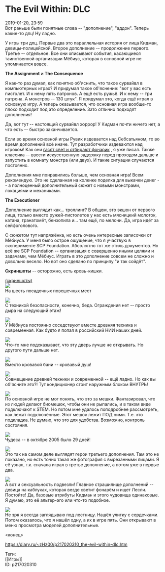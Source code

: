 The Evil Within: DLC
=====================

   
 2019-01-20, 23:59   
  Вот раньше были понятные слова -- "дополнение", "аддон". Теперь какие-то длц! Ну ладно.   
   
 У игры три длц. Первые два это параллельная история от лица Кидман, девицы-полицейской. Второе дополнение -- продолжение первого. Третье -- отдельное. Все они описывают события, касающиеся таинственной организации Мёбиус, которая в основной игре не упоминается вовсе.   
   
  **The Assignment**  и  **The Consequence**    
   
 Я как-то раз думал, как понятно об'яснить, что такое сурвайвл в компьютерных играх? И придумал такое об'яснение: "вот у вас есть пистолет. И к нему пять патронов. А ещё есть ружьё. И к нему -- три патрона. А монстров -- 130 штук". Я придумал это, когда ещё играл в основную игру. А теперь оказывается, что основная игра вообще-то плохо подходит под это определение. Зато отлично подходят дополнения!   
   
 Да, вот тут -- настоящий сурвайвл хоррор! У Кидман почти ничего нет, а что есть -- быстро заканчивается.   
   
 Если во время основной игры Рувик издевается над Себсатьяном, то во время дополнений всё иначе. Тут разработчики издеваются над игроком! Как они  [гасят свет и отбирают фонарик](Математика%20на%20службе%20у%20Тесея)  , я уже писал. Также классика -- ввести искусственную задержку перед проходом дальше и запустить в комнату монстра (или двух). И такие ситуации случаются постоянно.   
   
 Дополнения мне понравились больше, чем основная игра! Всем рекомендую. Это не сделанная на коленке поделка для выкачки денег -- а полноценный дополнительный сюжет с новыми монстрами, локациями и механиками.   
   
  **The Executioner**    
   
 Дополнение выглядит как... троллинг? В общем, это экшон от первого лица, только вместо ружей-пистолетов у нас есть мясницкий молоток, катана, гранатомёт, бензопила и... там ещё, по мелочи. Да, игра идёт за сейфоголового.   
   
 С сюжетом тут напряжёнка, но есть очень интересные записочки от Мёбиуса. У меня было острое ощущение, что я участвую в эксперименте SCP Foundation. Абсолютно тот же стиль документов. Но всё же SCP Foundation -- организация с совершенно иными целями и задачами, чем Мёбиус. Играть в это дополнение совсем не сложно и довольно весело. Но вот оно сделано по принципу "и так сойдёт".   
   
  **Скриншоты**  -- осторожно, есть кровь-кишки.   
   
  [(скриншоты)](https://zHz00.diary.ru/p217020310.htm?index=1#linkmore217020310m1)       
  [![](pics/EgnsbXpl.jpg)](https://i.imgur.com/EgnsbXp.jpg)    
 На шесть  ~~посадочных~~  повешечных мест   
   
  [![](pics/EfKRorcl.jpg)](https://i.imgur.com/EfKRorc.jpg)    
 С техникой безопасности, конечно, беда. Ограждения нет -- просто дыра на следующий этаж!   
   
  [![](pics/ODkhnDNl.jpg)](https://i.imgur.com/ODkhnDN.jpg)    
 У Мёбиуса постоянно соседствуют вместе древняя техника и современная. Как будто я попал в российский НИИ наших дней.   
   
  [![](pics/9VqrMCml.jpg)](https://i.imgur.com/9VqrMCm.jpg)    
 Что-то мне подсказывает, что эту дверь лучше не открывать. Но другого пути дальше нет.   
   
  [![](pics/DfcPKtDl.jpg)](https://i.imgur.com/DfcPKtD.jpg)    
 Вместо кровавой бани -- кровавый душ!   
   
  [![](pics/Y8THFmol.jpg)](https://i.imgur.com/Y8THFmo.jpg)    
 Совмещение древней техники и современной -- ещё ладно. Но как вы об'ясните это?! Тут кондиционер стоит наружным блоком ВНУТРЬ!   
   
  [![](pics/jSVKVvgl.jpg)](https://i.imgur.com/jSVKVvg.jpg)    
 По основной игре не мог понять, что это за мешки. Фантазировал, что из людей делают биомешок, чтобы они не рыпались, и в таком виде подключают к STEM. Но потом мне удалось поподробнее рассмотреть, как лежат подключённые. Этот мешок лежит ПОД ними. Т.е. это подкладка. Не думаю, что это для удобства. Возможно, контроль состояния.   
   
  [![](pics/h5ROHeUl.jpg)](https://i.imgur.com/h5ROHeU.jpg)    
 Чудеса -- в октябре 2005 было 29 дней!   
   
  [![](pics/VwmUhffl.jpg)](https://i.imgur.com/VwmUhff.jpg)    
 Это так на самом деле выглядят герои третьего дополнения. Там это не показано, но есть точно такая же фотография с вырезанными лицами. Я её узнал, т.к. сначала играл в третье дополнение, а потом уже в первые два.   
   
  [![](pics/0gxDrKsl.jpg)](https://i.imgur.com/0gxDrKs.jpg)    
 А вот и сексуальность подвезли! Главное страшилище дополнений -- девица на каблуках, которая везде светит фонарём и ищет Лесли. Постойте! Да, базовые атрибуты Кидман и этого чудовища одинаковые. Я думаю, это её альтер-эго или что-то подобное.   
   
  [![](pics/cbwV5eYl.jpg)](https://i.imgur.com/cbwV5eY.jpg)    
 Не зря я всегда заглядываю под лестницу. Нашёл улитку с сердечками. Потом оказалось, что я нашёл одну, а их в игре пять. Они открывают в меню просмотра моделей дополнительные.    
     
 <конец>   
    
 <https://diary.ru/~zHz00/p217020310_the-evil-within-dlc.htm>   
   
 Теги:   
 [[Игры]]   
 ID: p217020310